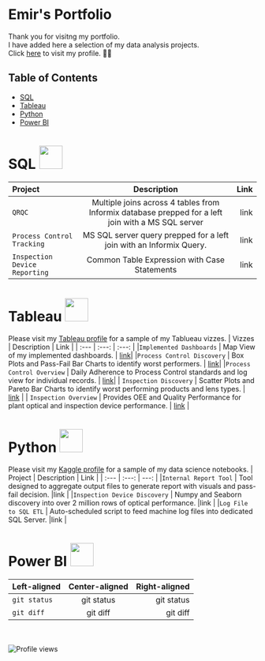 # Emir's Portfolio

Thank you for visitng my portfolio.<br>
I have added here a selection of my data analysis projects. <br>
Click [here](https://github.com/3mirk) to visit my profile. 👨‍🔧

## Table of Contents
- [SQL](#sql)
- [Tableau](#tableau)
- [Python](#python) 
- [Power BI](#power-bi) 

# SQL <img src="https://github.com/3mirk/Portfolio/assets/106506098/2d775b27-28d9-42b5-b224-25cb00daa80a" width="47" height="47">
| Project | Description | Link |
| :---         |     :---:      |          ---: |
|`QRQC`   | Multiple joins across 4 tables from Informix database prepped for a left join with a MS SQL server    |link |
|`Process Control Tracking`   | MS SQL server query prepped for a left join with an Informix Query.     |link |
|`Inspection Device Reporting`   | Common Table Expression with Case Statements     |link |

# Tableau <img src="https://github.com/3mirk/3mirk/assets/106506098/097f6a31-bf9f-48f0-9393-27ed6c908b73" width="47" height="47">
Please visit my [Tableau profile](https://public.tableau.com/app/profile/ahmet.emir.kara/vizzes) for a sample of my Tablueau vizzes.
| Vizzes | Description | Link |
| :---         |     :---:      | :---: |
|`Implemented Dashboards`   | Map View of my implemented dashboards.    | [link](https://public.tableau.com/app/profile/ahmet.emir.kara/viz/ImplementedDashboards/EmirsImplementedDashboards)|
|`Process Control Discovery`   | Box Plots and Pass-Fail Bar Charts to identify worst performers.     | [link](https://public.tableau.com/app/profile/ahmet.emir.kara/viz/ProcessControlDiscoveryv2/BoxPlots)|
|`Process Control Overview`   | Daily Adherence to Process Control standards and log view for individual records.  | [link](https://public.tableau.com/app/profile/ahmet.emir.kara/viz/ProcessControlOverviewv2/DailyOverview)|
| `Inspection Discovery`     | Scatter Plots and Pareto Bar Charts to identify worst performing products and lens types.      | [link](https://public.tableau.com/app/profile/ahmet.emir.kara/viz/InspectionDiscovery/Discovery)      |
| `Inspection Overview`     | Provides OEE and Quality Performance for plant optical and inspection device performance.      | [link](https://public.tableau.com/app/profile/ahmet.emir.kara/viz/InspectionDevicePerformance/Performance)      |

# Python <img src="https://github.com/3mirk/Portfolio/assets/106506098/d7045e61-1635-4181-b23d-63a87aea175c" width="47" height="47">
Please visit my [Kaggle profile](https://public.tableau.com/app/profile/ahmet.emir.kara/vizzes) for a sample of my data science notebooks.
| Project | Description | Link |
| :---         |     :---:      |          ---: |
|`Internal Report Tool`   | Tool designed to aggregate output files to generate report with visuals and pass-fail decision.    |link |
|`Inspection Device Discovery`   | Numpy and Seaborn discovery into over 2 million rows of optical performance.     |link |
|`Log File to SQL ETL`   | Auto-scheduled script to feed machine log files into dedicated SQL Server.     |link |


# Power BI <IMG SRC="https://github.com/3mirk/Portfolio/assets/106506098/60ccfbb8-5022-451b-96d8-05b2f6f1a254" width="47" height="47">
| Left-aligned | Center-aligned | Right-aligned |
| :---         |     :---:      |          ---: |
|`git status`   | git status     | git status    |
| `git diff`     | git diff       | git diff      |

<br></br>
![Profile views](https://komarev.com/ghpvc/?username=3mirk&color=green)

